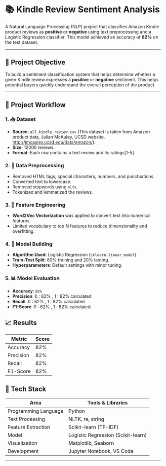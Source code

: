 # 📚 Kindle Review Sentiment Analysis

A Natural Language Processing (NLP) project that classifies Amazon Kindle product reviews as **positive** or **negative** using text preprocessing and a Logistic Regression classifier. This model achieved an accuracy of **82%** on the test dataset.

---

## 🚀 Project Objective

To build a sentiment classification system that helps determine whether a given Kindle review expresses a **positive** or **negative** sentiment. This helps potential buyers quickly understand the overall perception of the product.

---

## 🧠 Project Workflow

### 1. 📥 Dataset
- **Source**: `all_kindle_review.csv` (This dataset is taken from Amazon product data, Julian McAuley, UCSD website. http://jmcauley.ucsd.edu/data/amazon/).
- **Size**: 12000 reviews.
- **Format**: Each row contains a text review and its ratings[1-5].

### 2. 🧹 Data Preprocessing
- Removed HTML tags, special characters, numbers, and punctuations.
- Converted text to lowercase.
- Removed stopwords using `nltk`.
- Tokenized and lemmatized the reviews.
  
### 3. 🔢 Feature Engineering
- **Word2Vec Vectorization** was applied to convert text into numerical features.
- Limited vocabulary to top N features to reduce dimensionality and overfitting.

### 4. 🧪 Model Building
- **Algorithm Used**: Logistic Regression (`sklearn.linear_model`)
- **Train-Test Split**: 80% training and 20% testing.
- **Hyperparameters**: Default settings with minor tuning.

### 5. 📊 Model Evaluation
- **Accuracy**: `85%`
- **Precision**: 0 : 82%   ,  1 : 82% calculated
- **Recall**: 0 : 82%   ,  1 : 82% calculated
- **F1-Score**: 0 : 82%   ,  1 : 82%  calculated.


## 📈 Results

| Metric       | Score |
|--------------|-------|
| Accuracy     | 82%   |
| Precision    | 82%   |
| Recall       | 82%   |
| F1-Score     | 82%   |



## 🧰 Tech Stack

| Area                 | Tools & Libraries                           |
|----------------------|---------------------------------------------|
| Programming Language | Python                                      |
| Text Processing      | NLTK, re, string                            |
| Feature Extraction   | Scikit-learn (TF-IDF)                       |
| Model                | Logistic Regression (Scikit-learn)          |
| Visualization        | Matplotlib, Seaborn                         |
| Development          | Jupyter Notebook, VS Code                   |

---

